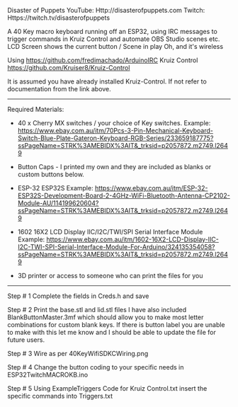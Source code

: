 Disaster of Puppets
YouTube: Http://disasterofpuppets.com
Twitch: Https://twitch.tv/disasterofpuppets

A 40 Key macro keyboard running off an ESP32, using IRC messages to 
trigger commands in Kruiz Control and automate OBS Studio scenes etc.
LCD Screen shows the current button / Scene in play
Oh, and it's wireless

Using https://github.com/fredimachado/ArduinoIRC
Kruiz Control https://github.com/Kruiser8/Kruiz-Control

It is assumed you have already installed Kruiz-Control. If not refer to documentation from the link above.

**************************************************************************************

Required Materials:

- 40 x Cherry MX switches / your choice of Key switches.
Example: https://www.ebay.com.au/itm/70Pcs-3-Pin-Mechanical-Keyboard-Switch-Blue-Plate-Gateron-Keyboard-RGB-Series/233659187775?ssPageName=STRK%3AMEBIDX%3AIT&_trksid=p2057872.m2749.l2649

- Button Caps - I printed my own and they are included as blanks or custom buttons below.

- ESP-32 ESP32S
Example: https://www.ebay.com.au/itm/ESP-32-ESP32S-Development-Board-2-4GHz-WiFi-Bluetooth-Antenna-CP2102-Module-AU/114199620604?ssPageName=STRK%3AMEBIDX%3AIT&_trksid=p2057872.m2749.l2649

- 1602 16X2 LCD Display IIC/I2C/TWI/SPI Serial Interface Module
Example: https://www.ebay.com.au/itm/1602-16X2-LCD-Display-IIC-I2C-TWI-SPI-Serial-Interface-Module-For-Arduino/324135354058?ssPageName=STRK%3AMEBIDX%3AIT&_trksid=p2057872.m2749.l2649

- 3D printer or access to someone who can print the files for you

**************************************************************************************

Step # 1
Complete the fields in Creds.h and save

Step # 2 
Print the base.stl and lid.stl files
I have also included BlankButtonMaster.3mf which should allow you to make most letter combinations for custom blank keys. 
If there is button label you are unable to make with this let me know and I should be able to update the file for future users.

Step # 3
Wire as per 40KeyWifiSDKCWiring.png

Step # 4
Change the button coding to your specific needs in ESP32TwitchMACROKB.ino

Step # 5
Using ExampleTriggers Code for Kruiz Control.txt insert the specific commands into Triggers.txt


